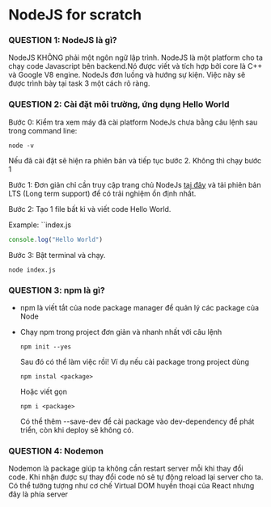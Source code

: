 # NodeJS for scratch

### QUESTION 1: NodeJS là gì?

NodeJS KHÔNG phải một ngôn ngữ lập trình. NodeJS là một platform cho ta chạy code Javascript bên backend.Nó được viết và tích hợp bởi core là C++ và Google V8 engine. NodeJs đơn luồng và hướng sự kiện. Việc này sẽ được trình bày tại task 3 một cách rõ ràng.

### QUESTION 2: Cài đặt môi trường, ứng dụng Hello World

Bước 0: Kiểm tra xem máy đã cài platform NodeJs chưa bằng câu lệnh sau trong command line:

```shell
node -v
```

Nếu đã cài đặt sẽ hiện ra phiên bản và tiếp tục bước 2. Không thì chạy bước 1

Bước 1: Đơn giản chỉ cần truy cập trang chủ NodeJs [tại đây](https://nodejs.org/en/) và tải phiên bản LTS (Long term support) để có trải nghiệm ổn định nhất.

Bước 2: Tạo 1 file bất kì và viết code Hello World.

Example:
``index.js
```javascript
console.log("Hello World")
```
Bước 3: Bật terminal và chạy.

```shell
node index.js
```

### QUESTION 3: npm là gì?

* npm là viết tắt của node package manager để quản lý các package của Node
* Chạy npm trong project đơn giản và nhanh nhất với câu lệnh 
  ```shell
  npm init --yes
  ```
  Sau đó có thể làm việc rồi!
  Ví dụ nếu cài package trong project dùng
  ```shell
  npm instal <package>
  ```
  Hoặc viết gọn 
  ```shell
  npm i <package>
  ```
  
  Có thể thêm --save-dev để cài package vào dev-dependency để phát triển, còn khi deploy sẽ không có.
  
### QUESTION 4: Nodemon

Nodemon là package giúp ta không cần restart server mỗi khi thay đổi code. Khi nhận được sự thay đổi code nó sẽ tự động reload lại server cho ta. Có thể tưởng tượng như cơ chế Virtual DOM huyền thoại của React nhưng đây là phía server
